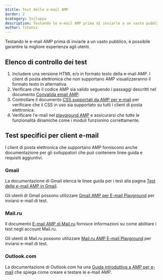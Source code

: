 ```yaml
---
$title: Test delle e-mail AMP
$order: 2
$category: Sviluppo
description: Testando le e-mail AMP prima di inviarle a un vasto pubblico, è possibile garantire la migliore esperienza agli utenti.
author: fstanis
---
```


Testando le e-mail AMP prima di inviarle a un vasto pubblico, è possibile garantire la migliore esperienza agli utenti.

## Elenco di controllo dei test

1. Includere una versione HTML e/o in formato testo della e-mail AMP. I client di posta elettronica che non supportano AMP visualizzeranno il formato testo in alternativa.
2. Verificare che il codice AMP sia valido seguendo i passaggi descritti nel documento [Convalida email AMP](/content/amp-dev/documentation/guides-and-tutorials/learn/validation-workflow/validate_emails.md).
3. Controllare il documento [CSS supportati da AMP per e-mail](/content/amp-dev/documentation/guides-and-tutorials/learn/email-spec/amp-email-css.md) per verificare che il CSS in uso sia supportato su tutti i client di posta elettronica.
4. Verificare l'e-mail nel [playground AMP](https://playground.amp.dev/?runtime=amp4email) e assicurarsi che tutte le funzionalità dinamiche come i moduli funzionino correttamente.

## Test specifici per client e-mail

I client di posta elettronica che supportano AMP forniscono anche documentazione per gli sviluppatori che può contenere linee guida e requisiti aggiuntivi.

### Gmail

La documentazione di Gmail elenca le linee guida per i test alla pagina [Test delle e-mail AMP in Gmail](https://developers.google.com/gmail/ampemail/testing-dynamic-email).

Gli utenti di Gmail possono utilizzare [Gmail AMP per E-mail Playground](https://amp.gmail.dev/playground/) per inviarsi e-mail di test.

### Mail.ru

Il documento [E-mail AMP di Mail.ru](https://postmaster.mail.ru/amp) fornisce informazioni su come abilitare i test negli account Mail.ru.

Gli utenti di Mail.ru possono utilizzare [Mail.ru AMP E-mail Playground](https://postmaster.mail.ru/amp/playground.html) per inviarsi e-mail di test.

### Outlook.com

La documentazione di Outlook.com ha una [Guida introduttiva a AMP per e-mail](https://docs.microsoft.com/en-us/outlook/amphtml/get-started) che spiega come creare e testare le e-mail AMP.
